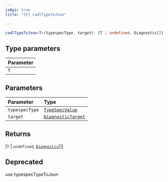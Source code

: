 ```yaml
---
jsApi: true
title: "[F] cadlTypeToJson"

---
```

```ts
cadlTypeToJson<T>(typespecType, target): [T | undefined, Diagnostic[]]
```

## Type parameters

| Parameter |
| :------ |
| `T` |

## Parameters

| Parameter | Type |
| :------ | :------ |
| `typespecType` | [`TypeSpecValue`](Type.TypeSpecValue.md) |
| `target` | [`DiagnosticTarget`](Type.DiagnosticTarget.md) |

## Returns

[`T` \| `undefined`, [`Diagnostic`](Interface.Diagnostic.md)[]]

## Deprecated

use typespecTypeToJson
